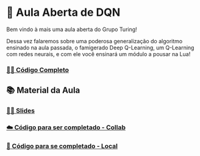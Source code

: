 # 🚀 Aula Aberta de DQN 

Bem vindo à mais uma aula aberta do Grupo Turing!

Dessa vez falaremos sobre uma poderosa generalização do algoritmo ensinado na aula passada, o famigerado Deep Q-Learning, um Q-Learning com redes neurais, e com ele você ensinará um módulo a pousar na Lua!

### [👨‍💻 Código Completo](#TODO)

## 📚 Material da Aula

### [👩‍🏫 Slides](#TODO)

### [☁️ Código para ser completado - Collab](#TODO)

### [📝 Código para se completado - Local](#TODO)